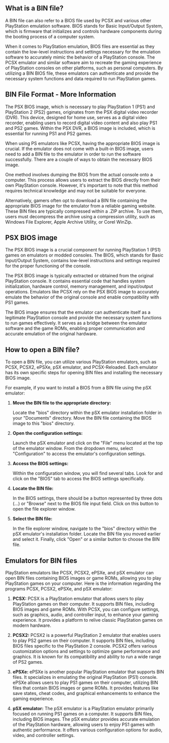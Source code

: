 ## What is a BIN file?

A BIN file can also refer to a BIOS file used by PCSX and various other PlayStation emulation software. BIOS stands for Basic Input/Output System, which is firmware that initializes and controls hardware components during the booting process of a computer system.

When it comes to PlayStation emulation, BIOS files are essential as they contain the low-level instructions and settings necessary for the emulation software to accurately mimic the behavior of a PlayStation console. The PCSX emulator and similar software aim to recreate the gaming experience of PlayStation consoles on other platforms, such as personal computers. By utilizing a BIN BIOS file, these emulators can authenticate and provide the necessary system functions and data required to run PlayStation games.

## BIN File Format - More Information 

The PSX BIOS image, which is necessary to play PlayStation 1 (PS1) and PlayStation 2 (PS2) games, originates from the PSX digital video recorder (DVR). This device, designed for home use, serves as a digital video recorder, enabling users to record digital video content and also play PS1 and PS2 games. Within the PSX DVR, a BIOS image is included, which is essential for running PS1 and PS2 games.

When using PS emulators like PCSX, having the appropriate BIOS image is crucial. If the emulator does not come with a built-in BIOS image, users need to add a BIN file to the emulator in order to run the software successfully. There are a couple of ways to obtain the necessary BIOS image.

One method involves dumping the BIOS from the actual console onto a computer. This process allows users to extract the BIOS directly from their own PlayStation console. However, it's important to note that this method requires technical knowledge and may not be suitable for everyone.

Alternatively, gamers often opt to download a BIN file containing the appropriate BIOS image for the emulator from a reliable gaming website. These BIN files are typically compressed within a .ZIP archive. To use them, users must decompress the archive using a compression utility, such as Windows File Explorer, Apple Archive Utility, or Corel WinZip.

## PSX BIOS image

The PSX BIOS image is a crucial component for running PlayStation 1 (PS1) games on emulators or modded consoles. The BIOS, which stands for Basic Input/Output System, contains low-level instructions and settings required for the proper functioning of the console.

The PSX BIOS image is typically extracted or obtained from the original PlayStation console. It contains essential code that handles system initialization, hardware control, memory management, and input/output operations. Emulators like PCSX rely on the PSX BIOS image to accurately emulate the behavior of the original console and enable compatibility with PS1 games.

The BIOS image ensures that the emulator can authenticate itself as a legitimate PlayStation console and provide the necessary system functions to run games effectively. It serves as a bridge between the emulator software and the game ROMs, enabling proper communication and accurate emulation of the original hardware.

## How to open a BIN file?

To open a BIN file, you can utilize various PlayStation emulators, such as PCSX, PCSX2, ePSXe, pSX emulator, and PCSX-Reloaded. Each emulator has its own specific steps for opening BIN files and installing the necessary BIOS image.

For example, if you want to install a BIOS from a BIN file using the pSX emulator:

1. **Move the BIN file to the appropriate directory:**

   Locate the "bios" directory within the pSX emulator installation folder in your "Documents" directory. Move the BIN file containing the BIOS image to this "bios" directory.

2. **Open the configuration settings:**

   Launch the pSX emulator and click on the "File" menu located at the top of the emulator window. From the dropdown menu, select "Configuration" to access the emulator's configuration settings.

3. **Access the BIOS settings:**

   Within the configuration window, you will find several tabs. Look for and click on the "BIOS" tab to access the BIOS settings specifically.

4. **Locate the BIN file:**

   In the BIOS settings, there should be a button represented by three dots (...) or "Browse" next to the BIOS file input field. Click on this button to open the file explorer window.

5. **Select the BIN file:**

   In the file explorer window, navigate to the "bios" directory within the pSX emulator's installation folder. Locate the BIN file you moved earlier and select it. Finally, click "Open" or a similar button to choose the BIN file.

## Emulators for BIN files

PlayStation emulators like PCSX, PCSX2, ePSXe, and pSX emulator can open BIN files containing BIOS images or game ROMs, allowing you to play PlayStation games on your computer. Here is the information regarding the programs PCSX, PCSX2, ePSXe, and pSX emulator:

1. **PCSX:** PCSX is a PlayStation emulator that allows users to play PlayStation games on their computer. It supports BIN files, including BIOS images and game ROMs. With PCSX, you can configure settings, such as graphics, audio, and controller input, to enhance your gaming experience. It provides a platform to relive classic PlayStation games on modern hardware.

2. **PCSX2:** PCSX2 is a powerful PlayStation 2 emulator that enables users to play PS2 games on their computer. It supports BIN files, including BIOS files specific to the PlayStation 2 console. PCSX2 offers various customization options and settings to optimize game performance and graphics. It is known for its compatibility and ability to run a wide range of PS2 games.

3. **ePSXe:** ePSXe is another popular PlayStation emulator that supports BIN files. It specializes in emulating the original PlayStation (PS1) console. ePSXe allows users to play PS1 games on their computer, utilizing BIN files that contain BIOS images or game ROMs. It provides features like save states, cheat codes, and graphical enhancements to enhance the gaming experience.

4. **pSX emulator:** The pSX emulator is a PlayStation emulator primarily focused on running PS1 games on a computer. It supports BIN files, including BIOS images. The pSX emulator provides accurate emulation of the PlayStation hardware, allowing users to enjoy PS1 games with authentic performance. It offers various configuration options for audio, video, and controller settings.







